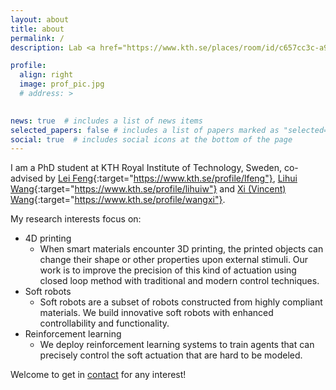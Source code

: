 ```yaml
---
layout: about
title: about
permalink: /
description: Lab <a href="https://www.kth.se/places/room/id/c657cc3c-a930-4e7b-9085-e75f01d55f2d" class="page-description" target="_blank">A411</a>, Brinellvägen 83, 114 28 Stockholm, Sweden

profile:
  align: right
  image: prof_pic.jpg
  # address: >
    

news: true  # includes a list of news items
selected_papers: false # includes a list of papers marked as "selected={true}"
social: true  # includes social icons at the bottom of the page
---
```


I am a PhD student at KTH Royal Institute of Technology, Sweden, co-advised by [Lei Feng](https://www.kth.se/profile/lfeng){:target="https://www.kth.se/profile/lfeng"}, [Lihui Wang](https://www.kth.se/profile/lihuiw){:target="https://www.kth.se/profile/lihuiw"} and [Xi (Vincent) Wang](https://www.kth.se/profile/wangxi){:target="https://www.kth.se/profile/wangxi"}.

My research interests focus on:
- 4D printing
  - When smart materials encounter 3D printing, the printed objects can change their shape or other properties upon external stimuli. Our work is to improve the precision of this kind of actuation using closed loop method with traditional and modern control techniques.
- Soft robots
  - Soft robots are a subset of robots constructed from highly compliant materials. We build innovative soft robots with enhanced controllability and functionality.
- Reinforcement learning
  - We deploy reinforcement learning systems to train agents that can precisely control the soft actuation that are hard to be modeled.

Welcome to get in [contact](mailto://qinglei.ji.acad@gmail.com) for any interest!
